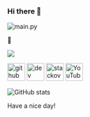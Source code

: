 ### Hi there 👋
![main.py](https://media.discordapp.net/attachments/812402065610768445/907446208811905024/image-removebg-preview.png)

 💫 


![](https://komarev.com/ghpvc/?username=your-github-username&color=blue)


[<img src='https://cdn.jsdelivr.net/npm/simple-icons@3.0.1/icons/github.svg' alt='github' height='40'>](https://github.com/6xt)  [<img src='https://cdn.jsdelivr.net/npm/simple-icons@3.0.1/icons/dev-dot-to.svg' alt='dev' height='40'>](https://dev.to/boris6)  [<img src='https://cdn.jsdelivr.net/npm/simple-icons@3.0.1/icons/stackoverflow.svg' alt='stackoverflow' height='40'>](https://stackoverflow.com/users/17362440)  [<img src='https://cdn.jsdelivr.net/npm/simple-icons@3.0.1/icons/youtube.svg' alt='YouTube' height='40'>](https://www.youtube.com/channel/UCSDL7DPU9zN4S2B0gZRHKtw)  





![GitHub stats](https://github-readme-stats.vercel.app/api?username=6xt&show_icons=true&theme=github_dark)

Have a nice day!
